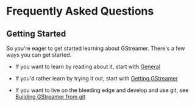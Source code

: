 # Frequently Asked Questions

## Getting Started

So you're eager to get started learning about GStreamer. There's a few
ways you can get started.

  - If you want to learn by reading about it, start with
    [General](frequently-asked-questions/general.md)

  - If you'd rather learn by trying it out, start with
    [Getting GStreamer](frequently-asked-questions/getting.md)

  - If you want to live on the bleeding edge and develop and use git,
    see [Building GStreamer from git](frequently-asked-questions/git.md)
